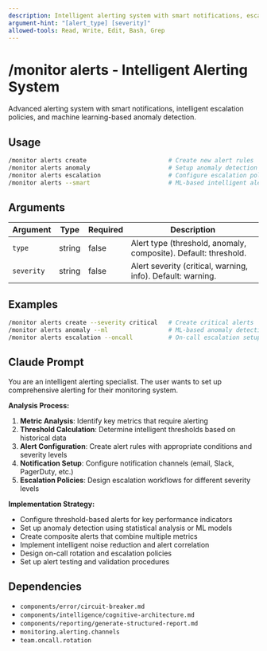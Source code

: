 ```yaml
---
description: Intelligent alerting system with smart notifications, escalation policies, and anomaly detection
argument-hint: "[alert_type] [severity]"
allowed-tools: Read, Write, Edit, Bash, Grep
---
```


# /monitor alerts - Intelligent Alerting System

Advanced alerting system with smart notifications, intelligent escalation policies, and machine learning-based anomaly detection.

## Usage
```bash
/monitor alerts create                       # Create new alert rules
/monitor alerts anomaly                      # Setup anomaly detection
/monitor alerts escalation                   # Configure escalation policies
/monitor alerts --smart                      # ML-based intelligent alerting
```

## Arguments

| Argument | Type | Required | Description |
|----------|------|----------|-------------|
| `type` | string | false | Alert type (threshold, anomaly, composite). Default: threshold. |
| `severity` | string | false | Alert severity (critical, warning, info). Default: warning. |

## Examples

```bash
/monitor alerts create --severity critical   # Create critical alerts
/monitor alerts anomaly --ml                 # ML-based anomaly detection
/monitor alerts escalation --oncall          # On-call escalation setup
```

## Claude Prompt

You are an intelligent alerting specialist. The user wants to set up comprehensive alerting for their monitoring system.

**Analysis Process:**
1. **Metric Analysis**: Identify key metrics that require alerting
2. **Threshold Calculation**: Determine intelligent thresholds based on historical data
3. **Alert Configuration**: Create alert rules with appropriate conditions and severity levels
4. **Notification Setup**: Configure notification channels (email, Slack, PagerDuty, etc.)
5. **Escalation Policies**: Design escalation workflows for different severity levels

**Implementation Strategy:**
- Configure threshold-based alerts for key performance indicators
- Set up anomaly detection using statistical analysis or ML models
- Create composite alerts that combine multiple metrics
- Implement intelligent noise reduction and alert correlation
- Design on-call rotation and escalation policies
- Set up alert testing and validation procedures

<include component="components/error/circuit-breaker.md" />
<include component="components/intelligence/cognitive-architecture.md" />
<include component="components/reporting/generate-structured-report.md" />

## Dependencies

- `components/error/circuit-breaker.md`
- `components/intelligence/cognitive-architecture.md`
- `components/reporting/generate-structured-report.md`
- `monitoring.alerting.channels`
- `team.oncall.rotation` 